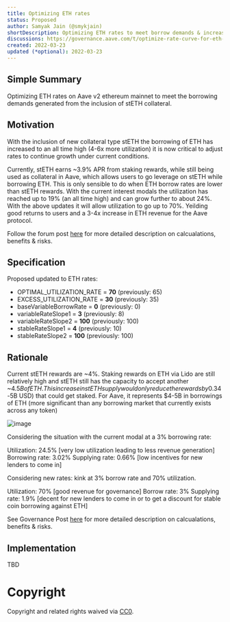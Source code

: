 ```yaml
---
title: Optimizing ETH rates
status: Proposed
author: Samyak Jain (@smykjain)
shortDescription: Optimizing ETH rates to meet borrow demands & increase ETH revenue generation
discussions: https://governance.aave.com/t/optimize-rate-curve-for-eth-improve-revenue-generation/7571
created: 2022-03-23
updated (*optional): 2022-03-23
---
```


## Simple Summary
Optimizing ETH rates on Aave v2 ethereum mainnet to meet the borrowing demands generated from the inclusion of stETH collateral.


## Motivation

With the inclusion of new collateral type stETH the borrowing of ETH has increased to an all time high (4-6x more utilization) it is now critical to adjust rates to continue growth under current conditions.

Currently, stETH earns ~3.9% APR from staking rewards, while still being used as collateral in Aave, which allows users to go leverage on stETH while borrowing ETH. This is only sensible to do when ETH borrow rates are lower than stETH rewards. With the current interest modals the utilization has reached up to 19% (an all time high) and can grow further to about 24%. With the above updates it will allow utilization to go up to 70%. Yeilding good returns to users and a 3-4x increase in ETH revenue for the Aave protocol.

Follow the forum post [here](https://governance.aave.com/t/optimize-rate-curve-for-eth-improve-revenue-generation/7571) for more detailed description on calcualations, benefits & risks.

## Specification

Proposed updated to ETH rates:

- OPTIMAL_UTILIZATION_RATE = **70** (previously: 65)
- EXCESS_UTILIZATION_RATE = **30** (previously: 35)
- baseVariableBorrowRate = **0** (previously: 0)
- variableRateSlope1 = **3** (previously: 8)
- variableRateSlope2 = **100** (previously: 100)
- stableRateSlope1 = **4** (previously: 10)
- stableRateSlope2 = **100** (previously: 100)


## Rationale
Current stETH rewards are ~4%. Staking rewards on ETH via Lido are still relatively high and stETH still has the capacity to accept another ~$4.5B of ETH. This increase in stETH supply would only reduce the rewards by 0.3%, meaning there is at least 1.5M ETH (~$4-5B USD) that could get staked. For Aave, it represents $4-5B in borrowings of ETH (more significant than any borrowing market that currently exists across any token)

![image](https://user-images.githubusercontent.com/76888251/159755523-2e0d6440-b7ad-4bc7-8eda-9a44284109b6.png)

Considering the situation with the current modal at a 3% borrowing rate:

Utilization: 24.5% [very low utilization leading to less revenue generation]
Borrowing rate: 3.02%
Supplying rate: 0.66% [low incentives for new lenders to come in]

Considering new rates: kink at 3% borrow rate and 70% utilization.

Utilization: 70% [good revenue for governance]
Borrow rate: 3%
Supplying rate: 1.9% [decent for new lenders to come in or to get a discount for stable coin borrowing against ETH]

See Governance Post [here](https://governance.aave.com/t/optimize-rate-curve-for-eth-improve-revenue-generation/7571) for more detailed description on calcualations, benefits & risks.

## Implementation
TBD

# Copyright

Copyright and related rights waived via [CC0](https://creativecommons.org/publicdomain/zero/1.0/).
